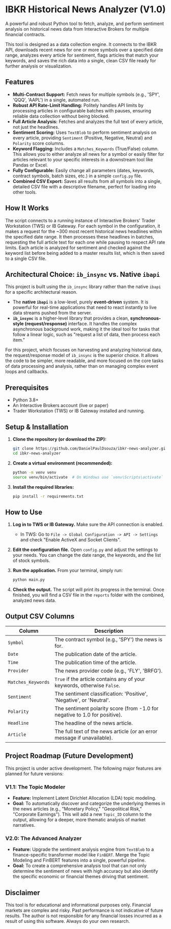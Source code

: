 # IBKR Historical News Analyzer (V1.0)

A powerful and robust Python tool to fetch, analyze, and perform sentiment analysis on historical news data from Interactive Brokers for multiple financial contracts.

This tool is designed as a data collection engine. It connects to the IBKR API, downloads recent news for one or more symbols over a specified date range, analyzes every article for sentiment, flags articles that match your keywords, and saves the rich data into a single, clean CSV file ready for further analysis or visualization.

## Features

-   **Multi-Contract Support:** Fetch news for multiple symbols (e.g., 'SPY', 'QQQ', 'AAPL') in a single, automated run.
-   **Robust API Rate-Limit Handling:** Politely handles API limits by processing articles in configurable batches with pauses, ensuring reliable data collection without being blocked.
-   **Full Article Analysis:** Fetches and analyzes the full text of every article, not just the headlines.
-   **Sentiment Scoring:** Uses `TextBlob` to perform sentiment analysis on every article, providing `Sentiment` (Positive, Negative, Neutral) and `Polarity` score columns.
-   **Keyword Flagging:** Includes a `Matches_Keywords` (True/False) column. This allows you to either analyze all news for a symbol or easily filter for articles relevant to your specific interests in a downstream tool like Pandas or Excel.
-   **Fully Configurable:** Easily change all parameters (dates, keywords, contract symbols, batch sizes, etc.) in a simple `config.py` file.
-   **Combined CSV Export:** Saves all results from all symbols into a single, detailed CSV file with a descriptive filename, perfect for loading into other tools.

## How It Works

The script connects to a running instance of Interactive Brokers' Trader Workstation (TWS) or IB Gateway. For each symbol in the configuration, it makes a request for the ~300 most recent historical news headlines within the specified date range. It then processes these headlines in batches, requesting the full article text for each one while pausing to respect API rate limits. Each article is analyzed for sentiment and checked against the keyword list before being added to a master results list, which is then saved to a single CSV file.

## Architectural Choice: `ib_insync` vs. Native `ibapi`

This project is built using the `ib_insync` library rather than the native `ibapi` for a specific architectural reason.

* The **native `ibapi`** is a low-level, purely **event-driven** system. It is powerful for real-time applications that need to react instantly to live data streams pushed from the server.
* **`ib_insync`** is a higher-level library that provides a clean, **synchronous-style (request/response)** interface. It handles the complex asynchronous background work, making it the ideal tool for tasks that follow a linear logic, such as "request a list of data, then process each item."

For this project, which focuses on harvesting and analyzing historical data, the request/response model of `ib_insync` is the superior choice. It allows the code to be simpler, more readable, and more focused on the core tasks of data processing and analysis, rather than on managing complex event loops and callbacks.

## Prerequisites

-   Python 3.8+
-   An Interactive Brokers account (live or paper)
-   Trader Workstation (TWS) or IB Gateway installed and running.

## Setup & Installation

1.  **Clone the repository (or download the ZIP):**
    ```bash
    git clone https://github.com/DanielPaulDsouza/ibkr-news-analyzer.git
    cd ibkr-news-analyzer
    ```

2.  **Create a virtual environment (recommended):**
    ```bash
    python -m venv venv
    source venv/bin/activate  # On Windows use `venv\Scripts\activate`
    ```

3.  **Install the required libraries:**
    ```bash
    pip install -r requirements.txt
    ```

## How to Use

1.  **Log in to TWS or IB Gateway.** Make sure the API connection is enabled.
    -   In TWS: Go to `File -> Global Configuration -> API -> Settings` and check "Enable ActiveX and Socket Clients".

2.  **Edit the configuration file.** Open `config.py` and adjust the settings to your needs. You can change the date range, the keywords, and the list of stock symbols.

3.  **Run the application.** From your terminal, simply run:
    ```bash
    python main.py
    ```

4.  **Check the output.** The script will print its progress in the terminal. Once finished, you will find a CSV file in the `reports` folder with the combined, analyzed news data.

## Output CSV Columns

| Column           | Description                                                              |
| ---------------- | ------------------------------------------------------------------------ |
| `Symbol`         | The contract symbol (e.g., 'SPY') the news is for.                       |
| `Date`           | The publication date of the article.                                     |
| `Time`           | The publication time of the article.                                     |
| `Provider`       | The news provider code (e.g., 'FLY', 'BRFG').                            |
| `Matches_Keywords` | `True` if the article contains any of your keywords, otherwise `False`.    |
| `Sentiment`      | The sentiment classification: 'Positive', 'Negative', or 'Neutral'.      |
| `Polarity`       | The sentiment polarity score (from -1.0 for negative to 1.0 for positive). |
| `Headline`       | The headline of the news article.                                        |
| `Article`        | The full text of the news article (or an error message if unavailable).  |

## Project Roadmap (Future Development)

This project is under active development. The following major features are planned for future versions:

### V1.1: The Topic Modeler

-   **Feature:** Implement Latent Dirichlet Allocation (LDA) topic modeling.
-   **Goal:** To automatically discover and categorize the underlying themes in the news articles (e.g., "Monetary Policy," "Geopolitical Risk," "Corporate Earnings"). This will add a new `Topic_ID` column to the output, allowing for a deeper, more thematic analysis of market narratives.

### V2.0: The Advanced Analyzer

-   **Feature:** Upgrade the sentiment analysis engine from `TextBlob` to a finance-specific transformer model like `FinBERT`. Merge the Topic Modeling and FinBERT features into a single, powerful pipeline.
-   **Goal:** To create a comprehensive analysis tool that can not only determine the sentiment of news with high accuracy but also identify the specific economic or financial themes driving that sentiment.

## Disclaimer

This tool is for educational and informational purposes only. Financial markets are complex and risky. Past performance is not indicative of future results. The author is not responsible for any financial losses incurred as a result of using this software. Always do your own research.